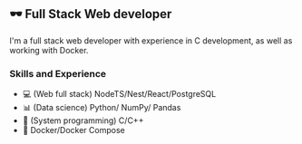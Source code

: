 ## 🕶 Full Stack Web developer
I'm a full stack web developer with experience in C development, as well as working with Docker.
### Skills and Experience

- :computer: (Web full stack) NodeTS/Nest/React/PostgreSQL
- :bar_chart: (Data science) Python/ NumPy/ Pandas
- :floppy_disk: (System programming) C/C++
- :whale: Docker/Docker Compose
